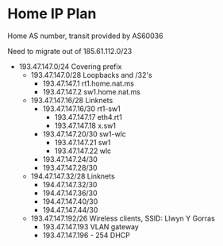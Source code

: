 # Home IP Plan

Home AS number, transit provided by AS60036

Need to migrate out of 185.61.112.0/23

* 193.47.147.0/24             Covering prefix
  * 193.47.147.0/28           Loopbacks and /32's
    * 193.47.147.1            rt1.home.nat.ms
    * 193.47.147.2            sw1.home.nat.ms
  * 193.47.147.16/28          Linknets
    * 193.47.147.16/30        rt1-sw1
      * 193.47.147.17         eth4.rt1
      * 193.47.147.18         x.sw1
    * 193.47.147.20/30        sw1-wlc
      * 193.47.147.21         sw1
      * 193.47.147.22         wlc
    * 193.47.147.24/30
    * 193.47.147.28/30
  * 194.47.147.32/28          Linknets
    * 194.47.147.32/30
    * 194.47.147.36/30
    * 194.47.147.40/30
    * 194.47.147.44/30
  * 193.47.147.192/26         Wireless clients, SSID: Llwyn Y Gorras
    * 193.47.147.193          VLAN gateway
    * 193.47.147.196 - 254    DHCP
